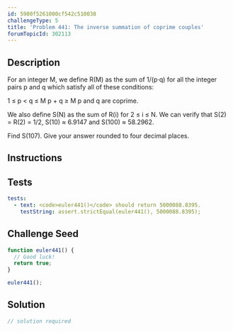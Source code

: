 ```yaml
---
id: 5900f5261000cf542c510038
challengeType: 5
title: 'Problem 441: The inverse summation of coprime couples'
forumTopicId: 302113
---
```


## Description
<section id='description'>
For an integer M, we define R(M) as the sum of 1/(p·q) for all the integer pairs p and q which satisfy all of these conditions:

 1 ≤ p < q ≤ M
 p + q ≥ M
 p and q are coprime.

We also define S(N) as the sum of R(i) for 2 ≤ i ≤ N.
We can verify that S(2) = R(2) = 1/2, S(10) ≈ 6.9147 and S(100) ≈ 58.2962.


Find S(107). Give your answer rounded to four decimal places.
</section>

## Instructions
<section id='instructions'>

</section>

## Tests
<section id='tests'>

```yml
tests:
  - text: <code>euler441()</code> should return 5000088.8395.
    testString: assert.strictEqual(euler441(), 5000088.8395);

```

</section>

## Challenge Seed
<section id='challengeSeed'>

<div id='js-seed'>

```js
function euler441() {
  // Good luck!
  return true;
}

euler441();
```

</div>



</section>

## Solution
<section id='solution'>

```js
// solution required
```

</section>

